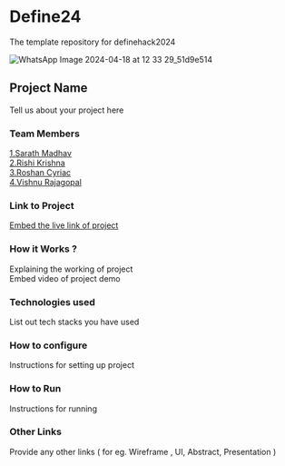 # Define24
The template repository for definehack2024

![WhatsApp Image 2024-04-18 at 12 33 29_51d9e514](https://github.com/Definehack/Define24/assets/79042374/4d6c229a-5048-4ac9-bba6-c0e835e22097)

## Project Name
Tell us about your project here

### Team Members
[1.Sarath Madhav](https://github.com/Pseudozoid)   
[2.Rishi Krishna ](https://github.com/Rishi-ks)   
[3.Roshan Cyriac](https://github.com/RoshanCy85)   
[4.Vishnu Rajagopal](https://github.com/Vishnudrm)   

### Link to Project
[Embed the live link of project](live_link)

### How it Works ?
Explaining the working of project  
Embed video of project demo

### Technologies used
List out tech stacks you have used

### How to configure
Instructions for setting up project

### How to Run
Instructions for running

### Other Links
Provide any other links ( for eg. Wireframe , UI, Abstract, Presentation )
